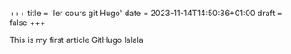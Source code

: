 +++
title = 'Ier cours git Hugo'
date = 2023-11-14T14:50:36+01:00
draft = false
+++

This is my first article GitHugo lalala

